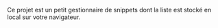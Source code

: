 Ce projet est un petit gestionnaire de snippets dont la liste est stocké en local sur votre navigateur.
